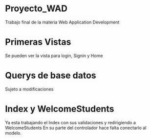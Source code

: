 # Proyecto_WAD
Trabajo final de la materia Web Application Development

# Primeras Vistas
Se pueden ver la vista para login, Signin y Home

# Querys de base datos
Sujeto a modificaciones

# Index y WelcomeStudents
Ya esta trabajando el Index con sus validaciones y redirigiendo a WelcomeStudents
En su parte del controlador hace falta conectarlo al modelo.